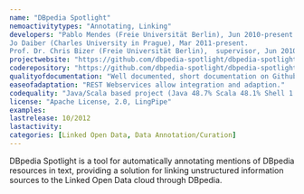 ```yaml
---
name: "DBpedia Spotlight"
nemoactivitytypes: "Annotating, Linking"
developers: "Pablo Mendes (Freie Universität Berlin), Jun 2010-present.
Jo Daiber (Charles University in Prague), Mar 2011-present.
Prof. Dr. Chris Bizer (Freie Universität Berlin),  supervisor, Jun 2010-present."
projectwebsite: "https://github.com/dbpedia-spotlight/dbpedia-spotlight"
coderepository: "https://github.com/dbpedia-spotlight/dbpedia-spotlight"
qualityofdocumentation: "Well documented, short documentation on Github, further documentation on Wiki, well structured and written."
easeofadaptation: "REST Webservices allow integration and adaption."
codequality: "Java/Scala based project (Java 48.7% Scala 48.1% Shell 1.7% Python 1.5%), actively maintained, last commit days ago, continous integration, well-structured, maven-based build, tests available. Many branches and contributors."
license: "Apache License, 2.0, LingPipe"
examples: 
lastrelease: 10/2012
lastactivity: 
categories: [Linked Open Data, Data Annotation/Curation]
---
```

DBpedia Spotlight is a tool for automatically annotating mentions 
of DBpedia resources in text, providing a solution for linking 
unstructured information sources to the Linked Open Data cloud through 
DBpedia.
